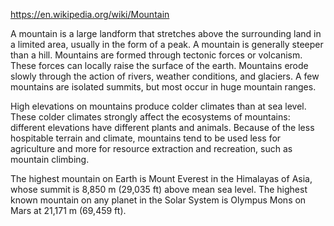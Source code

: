 https://en.wikipedia.org/wiki/Mountain

A mountain is a large landform that stretches above the surrounding land in a limited area, usually in the form of a peak. A mountain is generally steeper than a hill. Mountains are formed through tectonic forces or volcanism. These forces can locally raise the surface of the earth. Mountains erode slowly through the action of rivers, weather conditions, and glaciers. A few mountains are isolated summits, but most occur in huge mountain ranges.

High elevations on mountains produce colder climates than at sea level. These colder climates strongly affect the ecosystems of mountains: different elevations have different plants and animals. Because of the less hospitable terrain and climate, mountains tend to be used less for agriculture and more for resource extraction and recreation, such as mountain climbing.

The highest mountain on Earth is Mount Everest in the Himalayas of Asia, whose summit is 8,850 m (29,035 ft) above mean sea level. The highest known mountain on any planet in the Solar System is Olympus Mons on Mars at 21,171 m (69,459 ft).
